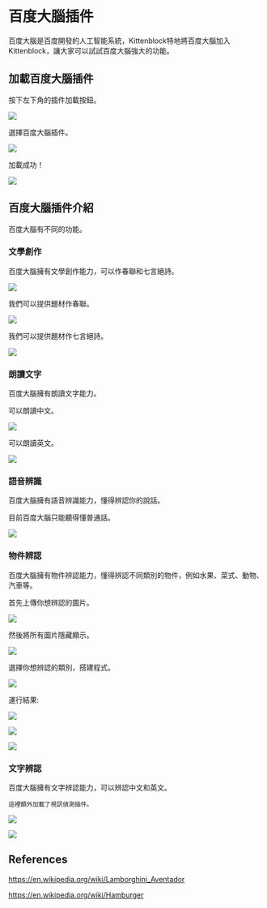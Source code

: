 # 百度大腦插件

百度大腦是百度開發的人工智能系統，Kittenblock特地將百度大腦加入Kittenblock，讓大家可以試試百度大腦強大的功能。

## 加載百度大腦插件

按下左下角的插件加載按鈕。

![](../images/add.png)

選擇百度大腦插件。

![](../images/baidu1.png)

加載成功！

![](../images/baidu2.png)

## 百度大腦插件介紹

百度大腦有不同的功能。

### 文學創作

百度大腦擁有文學創作能力，可以作春聯和七言絕詩。

![](../images/baidu3.png)

我們可以提供題材作春聯。

![](../images/baidu4.png)

我們可以提供題材作七言絕詩。

![](../images/baidu5.png)

### 朗讀文字

百度大腦擁有朗讀文字能力。

可以朗讀中文。

![](../images/baidu13.png)

可以朗讀英文。

![](../images/baidu14.png)

### 語音辨識

百度大腦擁有語音辨識能力，懂得辨認你的說話。

目前百度大腦只能聽得懂普通話。

![](../images/baidu15.png)

### 物件辨認

百度大腦擁有物件辨認能力，懂得辨認不同類別的物件，例如水果、菜式、動物、汽車等。

首先上傳你想辨認的圖片。

![](../images/baidu7.png)

然後將所有圖片隱藏顯示。

![](../images/baidu8.png)

選擇你想辨認的類別，搭建程式。

![](../images/baidu9.png)

運行結果:

![](../images/baidu10.png)

![](../images/baidu11.png)

![](../images/baidu12.png)

### 文字辨認

百度大腦擁有文字辨認能力，可以辨認中文和英文。

    這裡額外加載了視訊偵測插件。

![](../images/baidu16.png)

![](../images/baidu17.png)

## References

https://en.wikipedia.org/wiki/Lamborghini_Aventador

https://en.wikipedia.org/wiki/Hamburger

